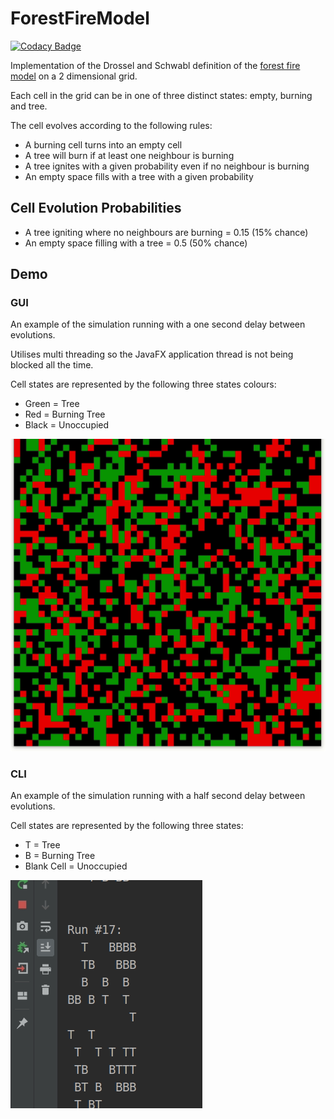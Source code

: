# ForestFireModel

[![Codacy Badge](https://api.codacy.com/project/badge/Grade/53c09537cdb540babb093e766e9a5016)](https://app.codacy.com/manual/maw101/ForestFireModel?utm_source=github.com&utm_medium=referral&utm_content=maw101/ForestFireModel&utm_campaign=Badge_Grade_Dashboard)

Implementation of the Drossel and Schwabl definition of the [forest fire model](https://en.wikipedia.org/wiki/Forest-fire_model) on a 2 dimensional grid.

Each cell in the grid can be in one of three distinct states: empty, burning and tree.

The cell evolves according to the following rules:
* A burning cell turns into an empty cell
* A tree will burn if at least one neighbour is burning
* A tree ignites with a given probability even if no neighbour is burning
* An empty space fills with a tree with a given probability

## Cell Evolution Probabilities
* A tree igniting where no neighbours are burning = 0.15 (15% chance)
* An empty space filling with a tree = 0.5 (50% chance)

## Demo
### GUI
An example of the simulation running with a one second delay between evolutions.

Utilises multi threading so the JavaFX application thread is not being blocked all the time.

Cell states are represented by the following three states colours:
* Green = Tree
* Red = Burning Tree
* Black = Unoccupied

![](README_ASSETS/gui_demo.gif)

### CLI
An example of the simulation running with a half second delay between evolutions.

Cell states are represented by the following three states:
* T = Tree
* B = Burning Tree
* Blank Cell = Unoccupied

![](README_ASSETS/cli_demo.gif)
